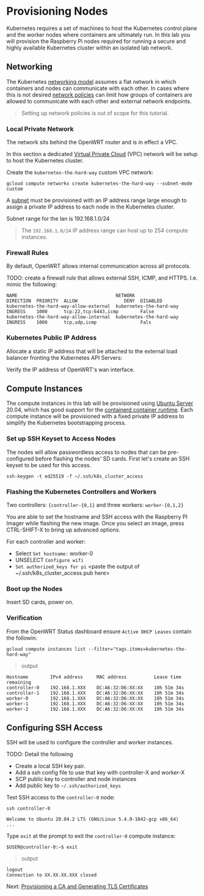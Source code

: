 # Provisioning Nodes

Kubernetes requires a set of machines to host the Kubernetes control plane and the worker nodes where containers are
ultimately run. In this lab you will provision the Raspberry Pi nodes required for running a secure and highly available
Kubernetes cluster within an isolated lab network.

## Networking

The Kubernetes [networking model](https://kubernetes.io/docs/concepts/cluster-administration/networking/#kubernetes-model) assumes a flat network in which containers and nodes can communicate with each other. In cases where this is not desired [network policies](https://kubernetes.io/docs/concepts/services-networking/network-policies/) can limit how groups of containers are allowed to communicate with each other and external network endpoints.

> Setting up network policies is out of scope for this tutorial.

### Local Private Network

The network sits behind the OpenWRT router and is in effect a VPC.

In this section a dedicated [Virtual Private Cloud](https://cloud.google.com/compute/docs/networks-and-firewalls#networks) (VPC) network will be setup to host the Kubernetes cluster.

Create the `kubernetes-the-hard-way` custom VPC network:

```
gcloud compute networks create kubernetes-the-hard-way --subnet-mode custom
```

A [subnet](https://cloud.google.com/compute/docs/vpc/#vpc_networks_and_subnets) must be provisioned with an IP address range large enough to assign a private IP address to each node in the Kubernetes cluster.

Subnet range for the lan is 192.168.1.0/24

> The `192.168.1.0/24` IP address range can host up to 254 compute instances.

### Firewall Rules

By default, OpenWRT allows internal communication across all protocols.

TODO: create a firewall rule that allows external SSH, ICMP, and HTTPS. I.e. mimic the following:

```
NAME                                    NETWORK                  DIRECTION  PRIORITY  ALLOW                 DENY  DISABLED
kubernetes-the-hard-way-allow-external  kubernetes-the-hard-way  INGRESS    1000      tcp:22,tcp:6443,icmp        False
kubernetes-the-hard-way-allow-internal  kubernetes-the-hard-way  INGRESS    1000      tcp,udp,icmp                Fals
```

### Kubernetes Public IP Address

Allocate a static IP address that will be attached to the external load balancer fronting the Kubernetes API Servers:

Verify the IP address of OpenWRT's wan interface.

## Compute Instances

The compute instances in this lab will be provisioned using [Ubuntu Server](https://www.ubuntu.com/server) 20.04, which has good support for the [containerd container runtime](https://github.com/containerd/containerd). Each compute instance will be provisioned with a fixed private IP address to simplify the Kubernetes bootstrapping process.


### Set up SSH Keyset to Access Nodes

The nodes will allow passwordless access to nodes that can be pre-configured before flashing the nodes' SD cards. First
let's create an SSH keyset to be used for this access.

```
ssh-keygen -t ed25519 -f ~/.ssh/k8s_cluster_access
```

### Flashing the Kubernetes Controllers and Workers

Two controllers: `{controller-{0,1}` and three workers: `worker-{0,1,2}`

You are able to set the hostname and SSH access with the Raspberry PI Imager while flashing the new image. Once you
select an image, press CTRL-SHIFT-X to bring up advanced options.

For each controller and worker:
  * Select `Set hostname:` worker-0
  * UNSELECT `Configure wifi`
  * `Set authorized_keys for pi` <paste the output of ~/.ssh/k8s_cluster_access.pub here>

### Boot up the Nodes

Insert SD cards, power on.

### Verification

From the OpenWRT Status dashboard ensure `Active DHCP Leases` contain the followin:

```
gcloud compute instances list --filter="tags.items=kubernetes-the-hard-way"
```

> output

```
Hostname        IPv4 address     MAC address          Lease time remaining
controller-0    192.168.1.XXX    DC:A6:32:D6:XX:XX    10h 51m 34s
controller-1    192.168.1.XXX    DC:A6:32:D6:XX:XX    10h 51m 34s
worker-0        192.168.1.XXX    DC:A6:32:D6:XX:XX    10h 51m 34s
worker-1        192.168.1.XXX    DC:A6:32:D6:XX:XX    10h 51m 34s
worker-2        192.168.1.XXX    DC:A6:32:D6:XX:XX    10h 51m 34s
```

## Configuring SSH Access

SSH will be used to configure the controller and worker instances.

TODO: Detail the following
  * Create a local SSH key pair.
  * Add a ssh config file to use that key with controller-X and worker-X
  * SCP public key to controller and node instances
  * Add public key to `~/.ssh/authorized_keys`

Test SSH access to the `controller-0` node:

```
ssh controller-0
```

```
Welcome to Ubuntu 20.04.2 LTS (GNU/Linux 5.4.0-1042-gcp x86_64)
...
```

Type `exit` at the prompt to exit the `controller-0` compute instance:

```
$USER@controller-0:~$ exit
```
> output

```
logout
Connection to XX.XX.XX.XXX closed
```

Next: [Provisioning a CA and Generating TLS Certificates](04-certificate-authority.md)
